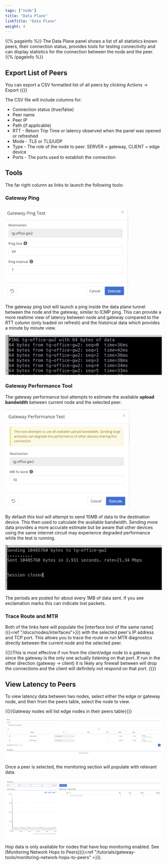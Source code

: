 ```yaml
---
tags: ["node"]
title: "Data Plane"
linkTitle: "Data Plane"
weight: 4
---
```


{{% pageinfo %}}
The Data Plane panel shows a list of all statistics known peers, their connection status, provides tools for testing connectivity and can display statistics for the connection between the node and the peer.
{{% /pageinfo %}}



## Export List of Peers
You can export a CSV formatted list of all peers by clicking Actions -> Export
{{<tgimg src="data-plane-export.png" caption="Export button" width="25%">}}

The CSV file will include columns for:
* Connection status (true/false)
* Peer name
* Peer IP
* Path (if applicable)
* RTT - Return Trip Time or latency observed when the panel was opened or refreshed
* Mode - TLS or TLS/UDP
* Type - The role of the node to peer. SERVER = gateway, CLIENT = edge device
* Ports - The ports used to establish the connection

## Tools
The far right column as links to launch the following tools:
### Gateway Ping

<img src="gateway-ping-modal.png" width="400px" />

The gateway ping tool will launch a ping inside the data plane tunnel between the node and the gateway, similar to ICMP ping.  This can provide a more realtime view of latency between node and gateway compared to the RTT column (only loaded on refresh) and the historical data which provides a minute by minute view.

![Ping Output](ping-output.png)

### Gateway Performance Tool

The gateway performance tool attempts to estimate the available **upload bandwidth** between current node and the selected peer. 

<img src="gateway-performance-modal.png" width="400px" />

By default this tool will attempt to send 10MB of data to the destination device. This then used to calculate the available bandwidth.  Sending more data provides a more accurate estimate but be aware that other devices using the same internet circuit may experience degraded performance while the test is running. 

![Gateway Performance Output](performance-output.png)

The periods are posted for about every 1MB of data sent. If you see exclamation marks this can indicate lost packets.

### Trace Route and MTR
Both of the links here will populate the [interface tool of the same name]({{<ref "/docs/nodes/interfaces">}}) with the selected peer's IP address and TCP port. This allows you to trace the route or run MTR diagnostics directly between the current node and the selected peer.

{{<alert color="info">}}This is most effective if run from the client/edge node to a gateway since the gateway is the only one actually listening on that port.  If run in the other direction (gateway -> client) it is likely any firewall between will drop the connections and the client will definitely not respond on that port. {{</alert>}}

## View Latency to Peers

To view latency data between two nodes, select either the edge or gateway node, and then from the peers table, select the node to view.

{{<alert color="info">}}Gateway nodes will list edge nodes in their peers table{{</alert>}}

![img](peer-list.png)

Once a peer is selected, the monitoring section will populate with relevant data.

![img](monitoring.png)

Hop data is only available for nodes that have hop monitoring enabled. See [Monitoring Network Hops to Peers]({{<ref "/tutorials/gateway-tools/monitoring-network-hops-to-peers" >}}).
